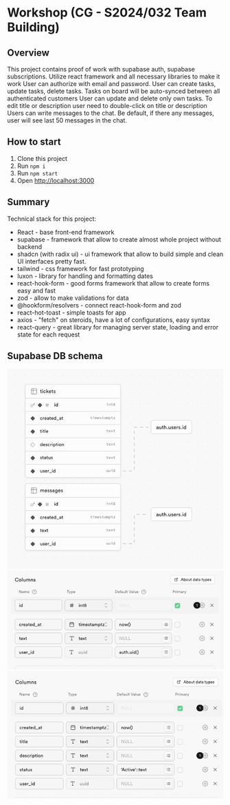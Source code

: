 # Workshop (CG - S2024/032 Team Building)

## Overview

This project contains proof of work with supabase auth, supabase subscriptions. Utilize react framework and all necessary libraries to make it work
User can authorize with email and password.
User can create tasks, update tasks, delete tasks. Tasks on board will be auto-synced between all authenticated customers
User can update and delete only own tasks. To edit title or description user need to double-click on title or description
Users can write messages to the chat. Be default, if there any messages, user will see last 50 messages in the chat.

## How to start

1. Clone this project
1. Run `npm i`
1. Run `npm start`
1. Open [http://localhost:3000](http://localhost:3000)

## Summary

Technical stack for this project:

- React - base front-end framework
- supabase - framework that allow to create almost whole project without backend
- shadcn (with radix ui) - ui framework that allow to build simple and clean UI interfaces pretty fast.
- tailwind - css framework for fast prototyping
- luxon - library for handling and formatting dates
- react-hook-form - good forms framework that allow to create forms easy and fast
- zod - allow to make validations for data
- @hookform/resolvers - connect react-hook-form and zod
- react-hot-toast - simple toasts for app
- axios - "fetch" on steroids, have a lot of configurations, easy syntax
- react-query - great library for managing server state, loading and error state for each request

## Supabase DB schema

![alt text](<images/CleanShot 2024-03-01 at 19.49.42.png>)
![alt text](<images/CleanShot 2024-03-01 at 19.50.29.png>)
![alt text](<images/CleanShot 2024-03-01 at 19.51.07.png>)
